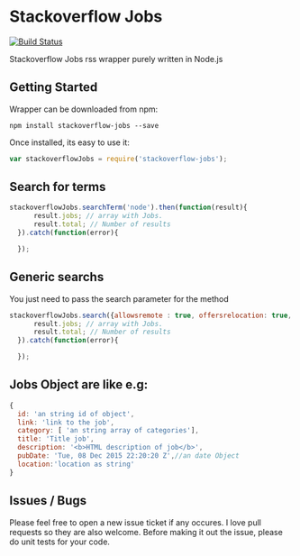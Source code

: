 Stackoverflow Jobs
=============

[![Build Status](https://travis-ci.org/mateusfreira/node-stackoverflow-jobs.svg?branch=master)](https://travis-ci.org/mateusfreira/node-stackoverflow-jobs)


Stackoverflow Jobs rss wrapper purely written in Node.js


## Getting Started

Wrapper can be downloaded from npm:

`npm install stackoverflow-jobs --save`

Once installed, its easy to use it:

```javascript
var stackoverflowJobs = require('stackoverflow-jobs');
```

## Search for terms

```javascript
stackoverflowJobs.searchTerm('node').then(function(result){
      result.jobs; // array with Jobs.
      result.total; // Number of results
  }).catch(function(error){

  });
```


## Generic searchs
You just need to pass the search parameter for the method
```javascript
stackoverflowJobs.search({allowsremote : true, offersrelocation: true, location: "USA" }).then(function(result){
      result.jobs; // array with Jobs.
      result.total; // Number of results
  }).catch(function(error){

  });
```

## Jobs Object are like e.g:
```javascript
{
  id: 'an string id of object',
  link: 'link to the job',
  category: [ 'an string array of categories'],
  title: 'Title job',
  description: '<b>HTML description of job</b>',
  pubDate: 'Tue, 08 Dec 2015 22:20:20 Z',//an date Object
  location:'location as string'
}
```


## Issues / Bugs
Please feel free to open a new issue ticket if any occures. I love pull requests so they are also welcome. Before making it out the issue, please do unit tests for your code.
